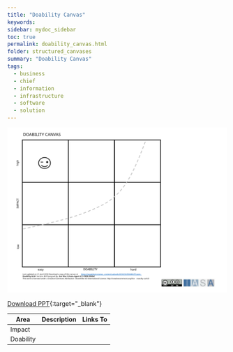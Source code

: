 ```yaml
---
title: "Doability Canvas"
keywords: 
sidebar: mydoc_sidebar
toc: true
permalink: doability_canvas.html
folder: structured_canvases
summary: "Doability Canvas"
tags: 
  - business
  - chief
  - information
  - infrastructure
  - software
  - solution
---
```


![image001](media/doability_canvas001.svg)

[Download PPT](media/ppt/doability_canvas.ppt){:target="_blank"}

| Area | Description | Links To |
| --- | --- | --- |
| Impact |   |   |
| Doability |   |   |